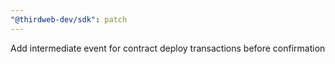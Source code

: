 ```yaml
---
"@thirdweb-dev/sdk": patch
---
```


Add intermediate event for contract deploy transactions before confirmation
